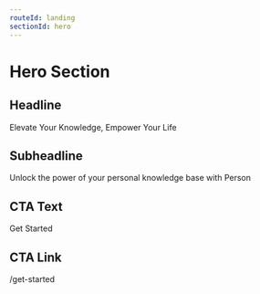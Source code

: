 ```yaml
---
routeId: landing
sectionId: hero
---
```

# Hero Section

## Headline
Elevate Your Knowledge, Empower Your Life

## Subheadline
Unlock the power of your personal knowledge base with Person

## CTA Text
Get Started

## CTA Link
/get-started
